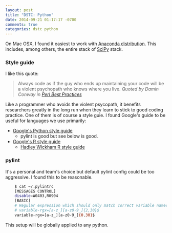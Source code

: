 ```yaml
---
layout: post
title: "DSTC: Python"
date: 2014-09-21 01:17:17 -0700
comments: true
categories: dstc python
---
```


On Mac OSX, I found it easiest to work with 
[Anaconda distribution](http://continuum.io/downloads). 
This includes, among others, the entire stack of 
[SciPy](http://www.scipy.org/) stack.


### Style guide
I like this quote:

> Always code as if the guy who ends up maintaining your code will be a violent psychopath who knows where you live. 
<cite>Quoted by Damin Conway in [Perl Best Practices](http://stackoverflow.com/questions/876089/who-wrote-this-programing-saying-always-code-as-if-the-guy-who-ends-up-maintai)</cite>

Like a programmer who avoids the violent psycopath, 
it benefits researchers greatly in the long run
when they learn to stick to good coding practice.
One of them is of course a style guie.
I found Google's guide to be useful for languages we use primarily:

* [Google's Python style guide](https://google-styleguide.googlecode.com/svn/trunk/pyguide.html)
    * pylint is good but see below is good.
* [Google's R style guide](https://google-styleguide.googlecode.com/svn/trunk/Rguide.xml)
    * [Hadley Wickham R style guide](http://r-pkgs.had.co.nz/style.html)


### pylint
It's a personal and team's choice but default pylint config could be too aggressive.
I found this to be reasonable.

``` bash
    $ cat ~/.pylintrc 
    [MESSAGES CONTROL]
    disable=W0403,R0904
    [BASIC]
    # Regular expression which should only match correct variable names
    # variable-rgx=[a-z_][a-z0-9_]{2,30}$
    variable-rgx=[a-z_][a-z0-9_]{0,30}$
```

This setup will be globally applied to any python.
